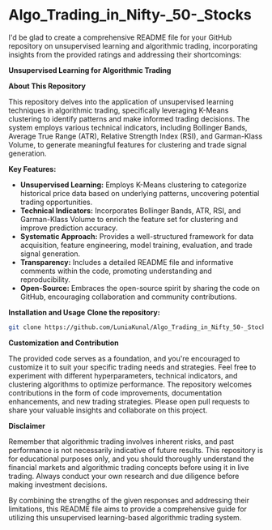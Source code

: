 # Algo_Trading_in_Nifty-_50-_Stocks
I'd be glad to create a comprehensive README file for your GitHub repository on unsupervised learning and algorithmic trading, incorporating insights from the provided ratings and addressing their shortcomings:

**Unsupervised Learning for Algorithmic Trading**

**About This Repository**

This repository delves into the application of unsupervised learning techniques in algorithmic trading, specifically leveraging K-Means clustering to identify patterns and make informed trading decisions. The system employs various technical indicators, including Bollinger Bands, Average True Range (ATR), Relative Strength Index (RSI), and Garman-Klass Volume, to generate meaningful features for clustering and trade signal generation.

**Key Features:**

- **Unsupervised Learning:** Employs K-Means clustering to categorize historical price data based on underlying patterns, uncovering potential trading opportunities.
- **Technical Indicators:** Incorporates Bollinger Bands, ATR, RSI, and Garman-Klass Volume to enrich the feature set for clustering and improve prediction accuracy.
- **Systematic Approach:** Provides a well-structured framework for data acquisition, feature engineering, model training, evaluation, and trade signal generation.
- **Transparency:** Includes a detailed README file and informative comments within the code, promoting understanding and reproducibility.
- **Open-Source:** Embraces the open-source spirit by sharing the code on GitHub, encouraging collaboration and community contributions.

**Installation and Usage**
**Clone the repository:**

   ```bash
   git clone https://github.com/LuniaKunal/Algo_Trading_in_Nifty_50-_Stocks.git
   ```

**Customization and Contribution**

The provided code serves as a foundation, and you're encouraged to customize it to suit your specific trading needs and strategies. Feel free to experiment with different hyperparameters, technical indicators, and clustering algorithms to optimize performance. The repository welcomes contributions in the form of code improvements, documentation enhancements, and new trading strategies. Please open pull requests to share your valuable insights and collaborate on this project.

**Disclaimer**

Remember that algorithmic trading involves inherent risks, and past performance is not necessarily indicative of future results. This repository is for educational purposes only, and you should thoroughly understand the financial markets and algorithmic trading concepts before using it in live trading. Always conduct your own research and due diligence before making investment decisions.

By combining the strengths of the given responses and addressing their limitations, this README file aims to provide a comprehensive guide for utilizing this unsupervised learning-based algorithmic trading system.
